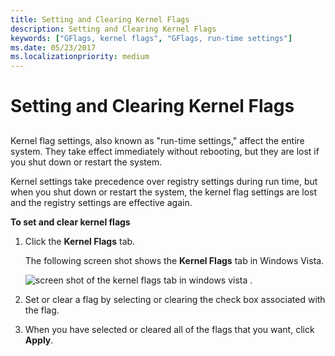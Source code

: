 ```yaml
---
title: Setting and Clearing Kernel Flags
description: Setting and Clearing Kernel Flags
keywords: ["GFlags, kernel flags", "GFlags, run-time settings"]
ms.date: 05/23/2017
ms.localizationpriority: medium
---
```


# Setting and Clearing Kernel Flags


## <span id="ddk_setting_and_clearing_kernel_mode_flags_dtools"></span><span id="DDK_SETTING_AND_CLEARING_KERNEL_MODE_FLAGS_DTOOLS"></span>


Kernel flag settings, also known as "run-time settings," affect the entire system. They take effect immediately without rebooting, but they are lost if you shut down or restart the system.

Kernel settings take precedence over registry settings during run time, but when you shut down or restart the system, the kernel flag settings are lost and the registry settings are effective again.

**To set and clear kernel flags**

1.  Click the **Kernel Flags** tab.

    The following screen shot shows the **Kernel Flags** tab in Windows Vista.

    ![screen shot of the kernel flags tab in windows vista .](images/gflags-kernel.png)

2.  Set or clear a flag by selecting or clearing the check box associated with the flag.

3.  When you have selected or cleared all of the flags that you want, click **Apply**.

 

 





